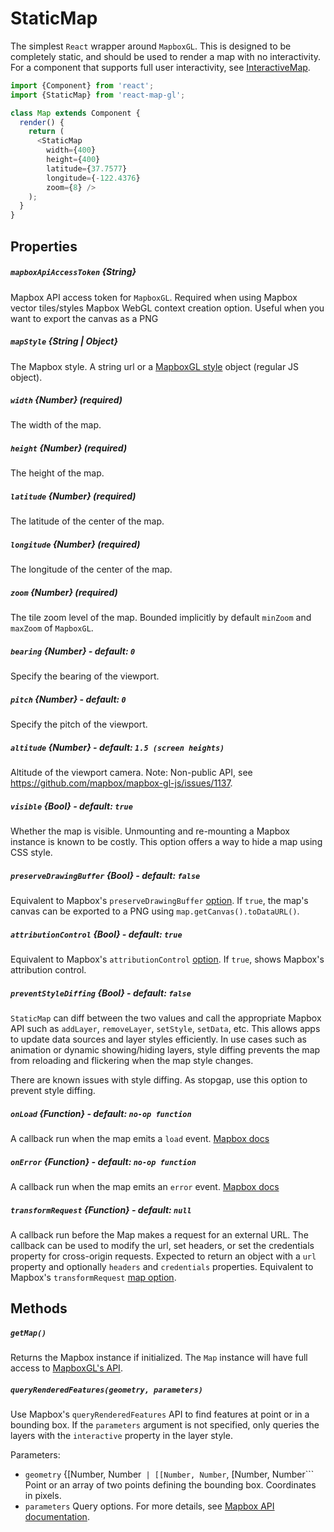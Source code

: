 # StaticMap

The simplest `React` wrapper around `MapboxGL`. This is designed to be completely
static, and should be used to render a map with no interactivity. For a component
that supports full user interactivity, see [InteractiveMap](/docs/components/interactive-map.md).

```js
import {Component} from 'react';
import {StaticMap} from 'react-map-gl';

class Map extends Component {
  render() {
    return (
      <StaticMap
        width={400}
        height={400}
        latitude={37.7577}
        longitude={-122.4376}
        zoom={8} />
    );
  }
}
```

## Properties

##### `mapboxApiAccessToken` {String}
Mapbox API access token for `MapboxGL`. Required when using Mapbox vector tiles/styles
Mapbox WebGL context creation option. Useful when you want to export the canvas as a PNG

##### `mapStyle` {String | Object}
The Mapbox style. A string url or a
[MapboxGL style](https://www.mapbox.com/mapbox-gl-style-spec/#layer-interactive)
object (regular JS object).

##### `width` {Number} (required)
The width of the map.

##### `height` {Number} (required)
The height of the map.

##### `latitude` {Number} (required)
The latitude of the center of the map.

##### `longitude` {Number} (required)
The longitude of the center of the map.

##### `zoom` {Number} (required)
The tile zoom level of the map. Bounded implicitly by default `minZoom`
and `maxZoom` of `MapboxGL`.

##### `bearing` {Number} - default: `0`
Specify the bearing of the viewport.

##### `pitch` {Number} - default: `0`
Specify the pitch of the viewport.

##### `altitude` {Number} - default: `1.5 (screen heights)`
Altitude of the viewport camera.
Note: Non-public API, see https://github.com/mapbox/mapbox-gl-js/issues/1137.

##### `visible` {Bool} - default: `true`
Whether the map is visible.
Unmounting and re-mounting a Mapbox instance is known to be costly.
This option offers a way to hide a map using CSS style.

##### `preserveDrawingBuffer` {Bool} - default: `false`
Equivalent to Mapbox's `preserveDrawingBuffer`
[option](https://www.mapbox.com/mapbox-gl-js/api/#map).
If `true`, the map's canvas can be exported to a PNG using `map.getCanvas().toDataURL()`.

##### `attributionControl` {Bool} - default: `true`
Equivalent to Mapbox's `attributionControl`
[option](https://www.mapbox.com/mapbox-gl-js/api/#map).
If `true`, shows Mapbox's attribution control.

##### `preventStyleDiffing` {Bool} - default: `false`
`StaticMap` can diff between the two values and call the appropriate Mapbox API such as `addLayer`, `removeLayer`, `setStyle`, `setData`, etc.
This allows apps to update data sources and layer styles efficiently.
In use cases such as animation or dynamic showing/hiding layers, style diffing prevents the
map from reloading and flickering when the map style changes.

There are known issues with style diffing. As stopgap, use this option to prevent style diffing.

##### `onLoad` {Function} - default: `no-op function`
A callback run when the map emits a `load` event.
[Mapbox docs](https://www.mapbox.com/mapbox-gl-js/api#map.event:load)

##### `onError` {Function} - default: `no-op function`
A callback run when the map emits an `error` event.
[Mapbox docs](https://www.mapbox.com/mapbox-gl-js/api#map.event:error)

##### `transformRequest` {Function} - default: `null`
A callback run before the Map makes a request for an external URL. The callback can be used
to modify the url, set headers, or set the credentials property for cross-origin requests.
Expected to return an object with a `url` property and optionally `headers` and `credentials`
properties.  Equivalent to Mapbox's `transformRequest` [map option](https://www.mapbox.com/mapbox-gl-js/api#map).

## Methods

##### `getMap()`
Returns the Mapbox instance if initialized. The `Map` instance will have
full access to [MapboxGL's API](https://www.mapbox.com/mapbox-gl-js/api/#map).

##### `queryRenderedFeatures(geometry, parameters)`
Use Mapbox's `queryRenderedFeatures` API to find features at point or in a bounding box.
If the `parameters` argument is not specified, only queries the layers with the
`interactive` property in the layer style.

Parameters:
- `geometry` {[Number, Number` | [[Number, Number`, [Number, Number```
  Point or an array of two points defining the bounding box. Coordinates in pixels.
- `parameters`
  Query options. For more details, see
  [Mapbox API documentation](https://www.mapbox.com/mapbox-gl-js/api/#Map#queryRenderedFeatures).
